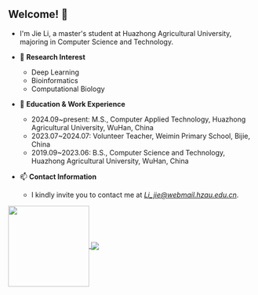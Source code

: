 ## Welcome! 👋

<!--
**Jie-Lii/Jie-Lii** is a ✨ _special_ ✨ repository because its `README.md` (this file) appears on your GitHub profile.

Here are some ideas to get you started:

- 🔭 I’m currently working on ...
- 🌱 I’m currently learning ...
- 👯 I’m looking to collaborate on ...
- 🤔 I’m looking for help with ...
- 💬 Ask me about ...
- 📫 How to reach me: ...
- 😄 Pronouns: ...
- ⚡ Fun fact: ...
-->

- I'm Jie Li, a master's student at Huazhong Agricultural University, majoring in Computer Science and Technology.

- 🔭 **Research Interest**
  + Deep Learning
  + Bioinformatics
  + Computational Biology
 
- 🌱 **Education & Work Experience**
  + 2024.09~present: M.S., Computer Applied Technology, Huazhong Agricultural University, WuHan, China
  + 2023.07~2024.07: Volunteer Teacher, Weimin Primary School, Bijie, China
  + 2019.09~2023.06: B.S., Computer Science and Technology, Huazhong Agricultural University, WuHan, China

- 📫 **Contact Information**
  + I kindly invite you to contact me at *Li_jie@webmail.hzau.edu.cn*.

 
<a href="#">
  <img height="165" align="center" src="https://github-readme-stats.vercel.app/api?username=Jie-Lii&count_private=true&show_icons=true&theme=github&hide_border=true" />
</a>
<a href="#">
  <img align="center" src="https://github-readme-stats.vercel.app/api/top-langs/?username=Jie-Lii&hide_border=true&layout=compact&langs_count=6&theme=github" />
</a>
